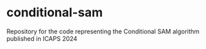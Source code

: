 # conditional-sam
Repository for the code representing the Conditional SAM algorithm published in ICAPS 2024
